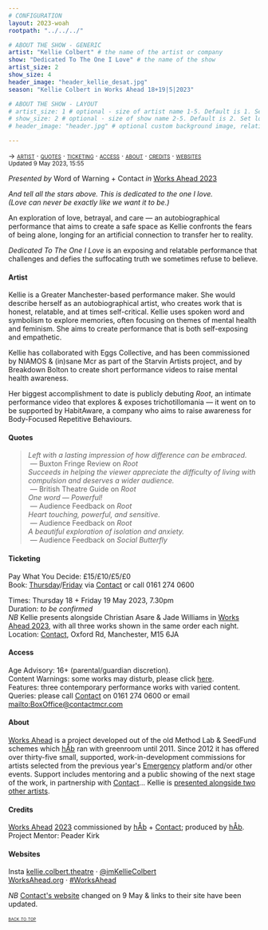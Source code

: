 ```yaml
---
# CONFIGURATION
layout: 2023-woah
rootpath: "../../../"

# ABOUT THE SHOW - GENERIC
artist: "Kellie Colbert" # the name of the artist or company
show: "Dedicated To The One I Love" # the name of the show
artist_size: 2
show_size: 4
header_image: "header_kellie_desat.jpg"
season: "Kellie Colbert in Works Ahead 18+19|5|2023"

# ABOUT THE SHOW - LAYOUT
# artist_size: 1 # optional - size of artist name 1-5. Default is 1. Set longer names to lower values
# show_size: 2 # optional - size of show name 2-5. Default is 2. Set longer names to lower values
# header_image: "header.jpg" # optional custom background image, relative to current page

---
```

<span style='font-variant: small-caps'>→ [artist](/current/2023-worksahead/colbert/#artist) · [quotes](/current/2023-worksahead/colbert/#quotes) · [ticketing](/current/2023-worksahead/colbert/#ticketing) · [access](/current/2023-worksahead/colbert/#access) · [about](/current/2023-worksahead/colbert/#about) · [credits](/current/2023-worksahead/colbert/#credits) · [websites](/current/2023-worksahead/colbert/#websites)</span><br><small>Updated 9 May 2023, 15:55</small>        
        
*Presented by* Word of Warning + Contact *in* [Works Ahead 2023](/current/2023-worksahead)        
        
*And tell all the stars above. This is dedicated to the one I love.<br>(Love can never be exactly like we want it to be.)*          
         
An exploration of love, betrayal, and care — an autobiographical performance that aims to create a safe space as Kellie confronts the fears of being alone, longing for an artificial connection to transfer her to reality.        

*Dedicated To The One I Love* is an exposing and relatable performance that challenges and defies the suffocating truth we sometimes refuse to believe.       
         
#### Artist        
Kellie is a Greater Manchester-based performance maker. She would describe herself as an autobiographical artist, who creates work that is honest, relatable, and at times self-critical. Kellie uses spoken word and symbolism to explore memories, often focusing on themes of mental health and feminism. She aims to create performance that is both self-exposing and empathetic.         
        
Kellie has collaborated with Eggs Collective, and has been commissioned by NIAMOS & (in)sane Mcr as part of the Starvin Artists project, and by Breakdown Bolton to create short performance videos to raise mental health awareness.        
         
Her biggest accomplishment to date is publicly debuting *Root*, an intimate performance video that explores & exposes trichotillomania — it went on to be supported by HabitAware, a company who aims to raise awareness for Body-Focused Repetitive Behaviours.        
        
#### Quotes          
>*Left with a lasting impression of how difference can be embraced.*<br>&nbsp;— Buxton Fringe Review on *Root*<br>*Succeeds in helping the viewer appreciate the difficulty of living with compulsion and deserves a wider audience.*<br>&nbsp;— British Theatre Guide on *Root*<br>*One word — Powerful!*<br>&nbsp;— Audience Feedback on *Root*<br>*Heart touching, powerful, and sensitive.*<br>&nbsp;— Audience Feedback on *Root*<br>*A beautiful exploration of isolation and anxiety.*<br>&nbsp;— Audience Feedback on *Social Butterfly*         
        
#### Ticketing          
Pay What You Decide: £15/£10/£5/£0<br>Book: <a href="https://contactmcr.com/book/instance/310558" target="_blank">Thursday</a>/<a href="https://contactmcr.com/book/instance/310559" target="_blank">Friday</a> via <a href="https://contactmcr.com/events/works-ahead-2023" target="_blank">Contact</a> or call 0161 274 0600        
         
Times: Thursday 18 + Friday 19 May 2023, 7.30pm<br>Duration: *to be confirmed*<br>*NB* Kellie presents alongside Christian Asare & Jade Williams in [Works Ahead 2023](/current/2023-worksahead), with all three works shown in the same order each night.<br>Location: <a href="https://contactmcr.com/visit/getting-here" target="_blank">Contact</a>, Oxford Rd, Manchester, M15 6JA        
        
#### Access         
Age Advisory: 16+ (parental/guardian discretion).<br>Content Warnings: some works may disturb, please click [here](/warnings).<br>Features: three contemporary performance works with varied content.<br>Queries: please call <a href="https://contactmcr.com/visit/access" target="_blank">Contact</a> on 0161 274 0600 or email <mailto:BoxOffice@contactmcr.com>        
         
#### About           
[Works Ahead](/hab/worksahead) is a project developed out of the old Method Lab & SeedFund schemes which [hÅb](/hab) ran with greenroom until 2011.
Since 2012 it has offered over thirty-five small, supported, work-in-development commissions for artists selected from the previous year's [Emergency](/hab/emergency) platform and/or other events. Support includes mentoring and a public showing of the next stage of the work, in partnership with <a href="https://contactmcr.com" target="_blank">Contact</a>… Kellie is [presented alongside two other artists](/current/2023-worksahead).        
        
#### Credits         
[Works Ahead](/hab/worksahead) [2023](/current/2023-worksahead) commissioned by [hÅb](/hab) + <a href="https://contactmcr.com" target="_blank">Contact</a>; produced by [hÅb](/hab).<br>Project Mentor: Peader Kirk        
         
#### Websites          
Insta <a href="https://instagram.com/kellie.colbert.theatre" target="_blank">kellie.colbert.theatre</a> · <a href="https://twitter.com/imKellieColbert" target="_blank">@imKellieColbert</a><br><a href="https://worksahead.org" target="_blank">WorksAhead.org</a> · <a href="https://twitter.com/hashtag/WorksAhead" target="_blank">#WorksAhead</a>         
        
*NB* <a href="https://contactmcr.com" target="_blank">Contact's website</a> changed on 9 May & links to their site have been updated.          
        
<small><span style='font-variant: small-caps'>[back to top](/current/2023-worksahead/colbert)</span></small>
